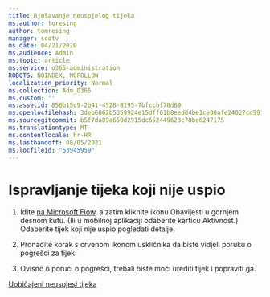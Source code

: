 ```yaml
---
title: Rješavanje neuspjelog tijeka
ms.author: toresing
author: tomresing
manager: scotv
ms.date: 04/21/2020
ms.audience: Admin
ms.topic: article
ms.service: o365-administration
ROBOTS: NOINDEX, NOFOLLOW
localization_priority: Normal
ms.collection: Adm_O365
ms.custom: ''
ms.assetid: 856b15c9-2b41-4528-8195-7bfccbf78d69
ms.openlocfilehash: 3deb6062b5359924e15dff61b8eedd4be1ce00afe24027cd9917271bd5bbe48d
ms.sourcegitcommit: b5f7da89a650d2915dc652449623c78be6247175
ms.translationtype: MT
ms.contentlocale: hr-HR
ms.lasthandoff: 08/05/2021
ms.locfileid: "53945959"
---
```

# <a name="fix-a-flow-that-failed"></a>Ispravljanje tijeka koji nije uspio

1. Idite [na Microsoft Flow](https://flow.microsoft.com/), a zatim kliknite ikonu Obavijesti u gornjem desnom kutu. (Ili u mobilnoj aplikaciji odaberite karticu Aktivnost.) Odaberite tijek koji nije uspio pogledati detalje.
    
2. Pronađite korak s crvenom ikonom uskličnika da biste vidjeli poruku o pogrešci za tijek.
    
3. Ovisno o poruci o pogrešci, trebali biste moći urediti tijek i popraviti ga. 
    
[Uobičajeni neuspjesi tijeka](https://go.microsoft.com/fwlink/?linkid=872110)
  

